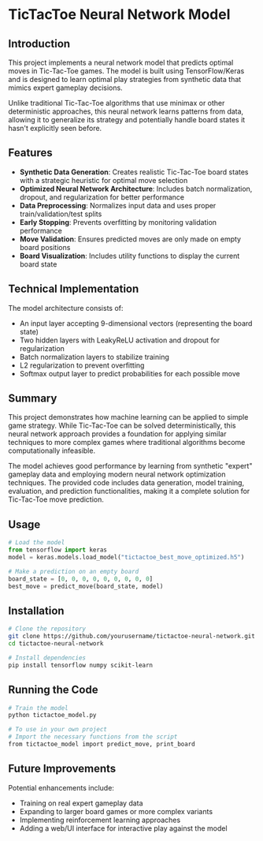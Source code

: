 
# TicTacToe Neural Network Model

## Introduction

This project implements a neural network model that predicts optimal moves in Tic-Tac-Toe games. The model is built using TensorFlow/Keras and is designed to learn optimal play strategies from synthetic data that mimics expert gameplay decisions.

Unlike traditional Tic-Tac-Toe algorithms that use minimax or other deterministic approaches, this neural network learns patterns from data, allowing it to generalize its strategy and potentially handle board states it hasn't explicitly seen before.

## Features

- **Synthetic Data Generation**: Creates realistic Tic-Tac-Toe board states with a strategic heuristic for optimal move selection
- **Optimized Neural Network Architecture**: Includes batch normalization, dropout, and regularization for better performance
- **Data Preprocessing**: Normalizes input data and uses proper train/validation/test splits
- **Early Stopping**: Prevents overfitting by monitoring validation performance
- **Move Validation**: Ensures predicted moves are only made on empty board positions
- **Board Visualization**: Includes utility functions to display the current board state

## Technical Implementation

The model architecture consists of:
- An input layer accepting 9-dimensional vectors (representing the board state)
- Two hidden layers with LeakyReLU activation and dropout for regularization
- Batch normalization layers to stabilize training
- L2 regularization to prevent overfitting
- Softmax output layer to predict probabilities for each possible move

## Summary

This project demonstrates how machine learning can be applied to simple game strategy. While Tic-Tac-Toe can be solved deterministically, this neural network approach provides a foundation for applying similar techniques to more complex games where traditional algorithms become computationally infeasible.

The model achieves good performance by learning from synthetic "expert" gameplay data and employing modern neural network optimization techniques. The provided code includes data generation, model training, evaluation, and prediction functionalities, making it a complete solution for Tic-Tac-Toe move prediction.

## Usage

```python
# Load the model
from tensorflow import keras
model = keras.models.load_model("tictactoe_best_move_optimized.h5")

# Make a prediction on an empty board
board_state = [0, 0, 0, 0, 0, 0, 0, 0, 0]
best_move = predict_move(board_state, model)
```

## Installation

```bash
# Clone the repository
git clone https://github.com/yourusername/tictactoe-neural-network.git
cd tictactoe-neural-network

# Install dependencies
pip install tensorflow numpy scikit-learn
```

## Running the Code

```bash
# Train the model
python tictactoe_model.py

# To use in your own project
# Import the necessary functions from the script
from tictactoe_model import predict_move, print_board
```

## Future Improvements

Potential enhancements include:
- Training on real expert gameplay data
- Expanding to larger board games or more complex variants
- Implementing reinforcement learning approaches
- Adding a web/UI interface for interactive play against the model



